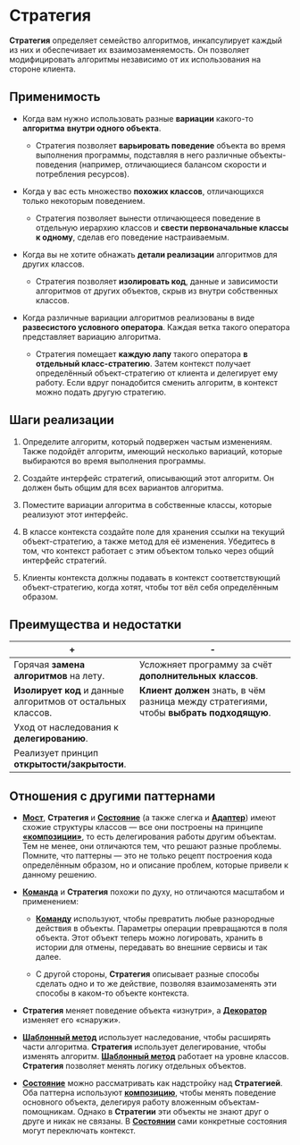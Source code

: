 # Стратегия

**Стратегия** определяет семейство алгоритмов, инкапсулирует каждый из них 
и обеспечивает их взаимозаменяемость. Он позволяет модифицировать алгоритмы
независимо от их использования на стороне клиента.

## Применимость

 - Когда вам нужно использовать разные **вариации** какого-то **алгоритма** **внутри одного объекта**.

   - Стратегия позволяет **варьировать поведение** объекта во время выполнения программы, подставляя в него различные объекты-поведения (например, отличающиеся балансом скорости и потребления ресурсов).

 - Когда у вас есть множество **похожих классов**, отличающихся только некоторым поведением.

   - Стратегия позволяет вынести отличающееся поведение в отдельную иерархию классов и **свести первоначальные классы к одному**, сделав его поведение настраиваемым.

 - Когда вы не хотите обнажать **детали реализации** алгоритмов для других классов.

   - Стратегия позволяет **изолировать код**, данные и зависимости алгоритмов от других объектов, скрыв из внутри собственных классов.

 - Когда различные вариации алгоритмов реализованы в виде **развесистого условного оператора**. Каждая ветка такого оператора представляет вариацию алгоритма.

   - Стратегия помещает **каждую лапу** такого оператора **в отдельный класс-стратегию**. Затем контекст получает определённый объект-стратегию от клиента и делегирует ему работу. Если вдруг понадобится сменить алгоритм, в контекст можно подать другую стратегию.

## Шаги реализации

1. Определите алгоритм, который подвержен частым изменениям. Также подойдёт алгоритм, имеющий несколько вариаций, которые выбираются во время выполнения программы.

2. Создайте интерфейс стратегий, описывающий этот алгоритм. Он должен быть общим для всех вариантов алгоритма.

3. Поместите вариации алгоритма в собственные классы, которые реализуют этот интерфейс.

4. В классе контекста создайте поле для хранения ссылки на текущий объект-стратегию, а также метод для её изменения. Убедитесь в том, что контекст работает с этим объектом только через общий интерфейс стратегий.

5. Клиенты контекста должны подавать в контекст соответствующий объект-стратегию, когда хотят, чтобы тот вёл себя определённым образом.

## Преимущества и недостатки

| + | - |
| ------ | ------ |
|Горячая **замена алгоритмов** на лету.| Усложняет программу за счёт **дополнительных классов**.
|**Изолирует код** и данные алгоритмов от остальных классов.|**Клиент должен** знать, в чём разница между стратегиями, чтобы **выбрать подходящую**.
|Уход от наследования к **делегированию**.
|Реализует принцип **открытости/закрытости**.

## Отношения с другими паттернами
  
 - [**Мост**][Bridge], **Стратегия** и [**Состояние**][State] (а также слегка и [**Адаптер**][Adapter]) имеют схожие структуры классов — все они построены на принципе [**«композиции»**][Composition], то есть делегирования работы другим объектам. Тем не менее, они отличаются тем, что решают разные проблемы. Помните, что паттерны — это не только рецепт построения кода определённым образом, но и описание проблем, которые привели к данному решению.
  
 - [**Команда**][Command] и **Стратегия** похожи по духу, но отличаются масштабом и применением:
   - [**Команду**][Command] используют, чтобы превратить любые разнородные действия в объекты. Параметры операции превращаются в поля объекта. Этот объект теперь можно логировать, хранить в истории для отмены, передавать во внешние сервисы и так далее.
   
   - С другой стороны, **Стратегия** описывает разные способы сделать одно и то же действие, позволяя взаимозаменять эти способы в каком-то объекте контекста.
 
 - **Стратегия** меняет поведение объекта «изнутри», а [**Декоратор**][Decorator] изменяет его «снаружи».
  
 - [**Шаблонный метод**][Template Method] использует наследование, чтобы расширять части алгоритма. **Стратегия** использует делегирование, чтобы изменять алгоритм. [**Шаблонный метод**][Template Method] работает на уровне классов. **Стратегия** позволяет менять логику отдельных объектов.
  
 - [**Состояние**][State] можно рассматривать как надстройку над **Стратегией**. Оба паттерна используют [**композицию**][Composition], чтобы менять поведение основного объекта, делегируя работу вложенным объектам-помощникам. Однако в **Стратегии** эти объекты не знают друг о друге и никак не связаны. В [**Состоянии**][State] сами конкретные состояния могут переключать контекст.


[Composition]: </src/AdditionalDocs/Composition.md>
[Bridge]: </src/Structural/Bridge/Bridge.md>
[Adapter]: </src/Structural/Adapter/Adapter.md>
[Decorator]: </src/Structural/Decorator/Decorator.md>
[State]: </src/Behavioral/State/State.md>
[Command]: </src/Behavioral/Command/Command.md>
[Template Method]: </src/Behavioral/Template_Method/Template_Method.md>
